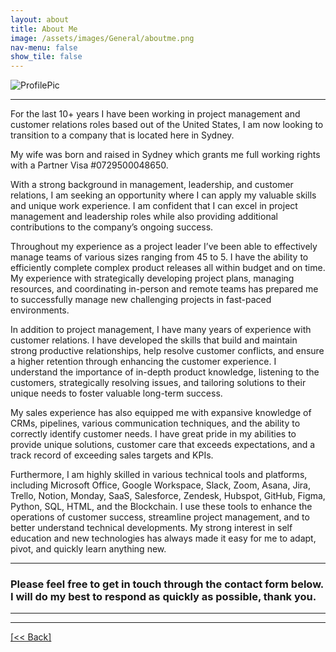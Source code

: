 ```yaml
---
layout: about
title: About Me
image: /assets/images/General/aboutme.png
nav-menu: false
show_tile: false
---
```


![ProfilePic](/assets/images/General/aboutme.png) 

---

For the last 10+ years I have been working in project management and customer relations roles based out of the United States, I am now looking to transition to a company that is located here in Sydney.

My wife was born and raised in Sydney which grants me full working rights with a Partner Visa #0729500048650.

With a strong background in management, leadership, and customer relations, I am seeking an opportunity where I can apply my valuable skills and unique work experience. I am confident that I can excel in project management and leadership roles while also providing additional contributions to the company’s ongoing success.

Throughout my experience as a project leader I’ve been able to effectively manage teams of various sizes ranging from 45 to 5.  I have the ability to efficiently complete complex product releases all within budget and on time. My experience with strategically developing project plans, managing resources, and coordinating in-person and remote teams has prepared me to successfully manage new challenging projects in fast-paced environments.

In addition to project management, I have many years of experience with customer relations.  I have developed the skills that build and maintain strong productive relationships, help resolve customer conflicts, and ensure a higher retention through enhancing the customer experience. I understand the importance of in-depth product knowledge, listening to the customers, strategically resolving issues, and tailoring solutions to their unique needs to foster valuable long-term success.

My sales experience has also equipped me with expansive knowledge of CRMs, pipelines, various communication techniques, and the ability to correctly identify customer needs. I have great pride in my abilities to provide unique solutions, customer care that exceeds expectations, and a track record of exceeding sales targets and KPIs.

Furthermore, I am highly skilled in various technical tools and platforms, including Microsoft Office, Google Workspace, Slack, Zoom, Asana, Jira, Trello, Notion, Monday, SaaS, Salesforce, Zendesk, Hubspot, GitHub, Figma, Python, SQL, HTML, and the Blockchain. I use these tools to enhance the operations of customer success, streamline project management, and to better understand technical developments.  My strong interest in self education and new technologies has always made it easy for me to adapt, pivot, and quickly learn anything new.

---

### Please feel free to get in touch through the contact form below.  I will do my best to respond as quickly as possible, thank you. ###

---




---
[[<< Back]](https://cvanchieri.github.io/Portfolio)
